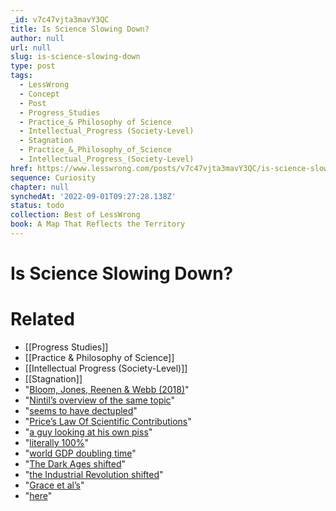 ```yaml
---
_id: v7c47vjta3mavY3QC
title: Is Science Slowing Down?
author: null
url: null
slug: is-science-slowing-down
type: post
tags:
  - LessWrong
  - Concept
  - Post
  - Progress_Studies
  - Practice_& Philosophy of Science
  - Intellectual_Progress (Society-Level)
  - Stagnation
  - Practice_&_Philosophy_of_Science
  - Intellectual_Progress_(Society-Level)
href: https://www.lesswrong.com/posts/v7c47vjta3mavY3QC/is-science-slowing-down
sequence: Curiosity
chapter: null
synchedAt: '2022-09-01T09:27:28.138Z'
status: todo
collection: Best of LessWrong
book: A Map That Reflects the Territory
---
```


# Is Science Slowing Down?


# Related

- [[Progress Studies]]
- [[Practice & Philosophy of Science]]
- [[Intellectual Progress (Society-Level)]]
- [[Stagnation]]
- "[Bloom, Jones, Reenen & Webb (2018)](https://web.stanford.edu/~chadj/IdeaPF.pdf)"
- "[Nintil’s overview of the same topic](https://nintil.com/2016/04/25/no-great-technological-stagnation/)"
- "[seems to have dectupled](http://radar.oreilly.com/2012/08/data-mining-the-literature.html)"
- "[Price’s Law Of Scientific Contributions](https://en.wikipedia.org/wiki/Derek_J._de_Solla_Price#Scientific_contributions)"
- "[a guy looking at his own piss](https://en.wikipedia.org/wiki/Hennig_Brand#Alchemy)"
- "[literally 100%](https://en.wikipedia.org/wiki/Marathon#World_records_and_world's_best)"
- "[world GDP doubling time](http://mason.gmu.edu/~rhanson/longgrow.html)"
- "[The Dark Ages shifted](http://slatestarcodex.com/2017/10/15/were-there-dark-ages/)"
- "[the Industrial Revolution shifted](http://lukemuehlhauser.com/industrial-revolution/)"
- "[Grace et al’s](https://arxiv.org/pdf/1705.08807.pdf)"
- "[here](https://www.theatlantic.com/science/archive/2018/11/diminishing-returns-science/575665/)"